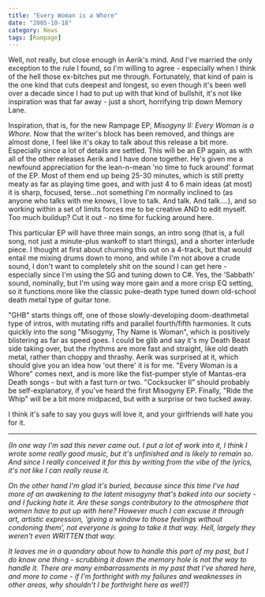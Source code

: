 ```yaml
---
title: "Every Woman is a Whore"
date: "2005-10-18"
category: News
tags: [Rampage]
---
```


Well, not really, but close enough in Aerik's mind. And I've married the only exception to the rule I found, so I'm willing to agree - especially when I think of the hell those ex-bitches put me through. Fortunately, that kind of pain is the one kind that cuts deepest and longest, so even though it's been well over a decade since I had to put up with that kind of bullshit, it's not like inspiration was that far away - just a short, horrifying trip down Memory Lane.

Inspiration, that is, for the new Rampage EP, *Misogyny II: Every Woman is a Whore.* Now that the writer's block has been removed, and things are almost done, I feel like it's okay to talk about this release a bit more. Especially since a lot of details are settled. This will be an EP again, as with all of the other releases Aerik and I have done together. He's given me a newfound appreciation for the lean-n-mean 'no time to fuck around' format of the EP. Most of them end up being 25-30 minutes, which is still pretty meaty as far as playing time goes, and with just 4 to 6 main ideas (at most) it is sharp, focused, terse...not something I'm normally inclined to (as anyone who talks with me knows, I love to talk. And talk. And talk....), and so working within a set of limits forces me to be creative AND to edit myself. Too much buildup? Cut it out - no time for fucking around here.

This particular EP will have three main songs, an intro song (that is, a full song, not just a minute-plus wankoff to start things), and a shorter interlude piece. I thought at first about churning this out on a 4-track, but that would entail me mixing drums down to mono, and while I'm not above a crude sound, I don't want to completely shit on the sound I can get here - especially since I'm using the SG and tuning down to C#. Yes, the 'Sabbath' sound, nominally, but I'm using way more gain and a more crisp EQ setting, so it functions more like the classic puke-death type tuned down old-school death metal type of guitar tone.

"GHB" starts things off, one of those slowly-developing doom-deathmetal type of intros, with mutating riffs and parallel fourth/fifth harmonies. It cuts quickly into the song "Misogyny, Thy Name is Woman", which is positively blistering as far as speed goes. I could be glib and say it's my Death Beast side taking over, but the rhythms are more fast and straight, like old death metal, rather than choppy and thrashy. Aerik was surprised at it, which should give you an idea how 'out there' it is for me. "Every Woman is a Whore" comes next, and is more like the fist-pumper style of Mantas-era Death songs - but with a fast turn or two. "Cocksucker II" should probably be self-explanatory, if you've heard the first Misogyny EP. Finally, "Ride the Whip" will be a bit more midpaced, but with a surprise or two tucked away.

I think it's safe to say you guys will love it, and your girlfriends will hate you for it.

***

*(In one way I'm sad this never came out. I put a lot of work into it, I think I wrote some really good music, but it's unfinished and is likely to remain so. And since I really conceived it for this by writing from the vibe of the lyrics, it's not like I can really reuse it.*

*On the other hand I'm glad it's buried, because since this time I've had more of an awakening to the latent misogyny that's baked into our society - and I fucking hate it. Are these songs contributory to the atmosphere that women have to put up with here? However much I can excuse it through art, artistic expression, 'giving a window to those feelings without condoning them', not everyone is going to take it that way. Hell, largely they weren't even WRITTEN that way.*

*It leaves me in a quandary about how to handle this part of my past, but I do know one thing - scrubbing it down the memory hole is not the way to handle it. There are many embarrassments in my past that I've shared here, and more to come - if I'm forthright with my failures and weaknesses in other areas, why shouldn't I be forthright here as well?)*
